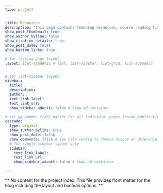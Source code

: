 ```yaml
---
type: project

  
title: Resources
description: "This page contains teaching resources, course reading lists and introductory materials."
show_post_thumbnail: true
show_author_byline: false
show_citation_details: true
show_post_date: false
show_button_links: true

# for listing page layout
layout: list-academic # list, list-sidebar, list-grid, list-academic


# for list-sidebar layout
sidebar: 
  title:
  description:
  author: 
  text_link_label:
  text_link_url:
  show_sidebar_adunit: false # show ad container

# set up common front matter for all individual pages inside publications/
cascade:  
  type: project
  show_author_byline: true
  show_post_date: false
  show_comments: false # see site config to choose Disqus or Utterances
  # for single-sidebar layout only
  sidebar:
    text_link_label:
    text_link_url: 
    show_sidebar_adunit: false # show ad container
    
---
```


** No content for the project index. This file provides front matter for the blog including the layout and boolean options. **
